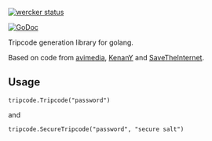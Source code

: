 [![wercker status](https://app.wercker.com/status/28206e111a8436a88af297f075ed8005/m/ "wercker status")](https://app.wercker.com/project/bykey/28206e111a8436a88af297f075ed8005)

[![GoDoc](https://godoc.org/github.com/aquilax/tripcode?status.png)](https://godoc.org/github.com/aquilax/tripcode)

Tripcode generation library for golang.

Based on code from [avimedia](http://avimedia.livejournal.com/1583.html), [KenanY](https://github.com/KenanY/tripcode) and [SaveTheInternet](https://github.com/savetheinternet/Tinyboard/blob/master/inc/functions.php#L1969-L2003).

## Usage
    tripcode.Tripcode("password")
and

    tripcode.SecureTripcode("password", "secure salt")
